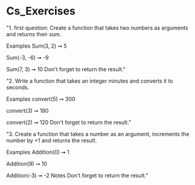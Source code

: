 ﻿# Cs_Exercises
"1. first question:
Create a function that takes two numbers as arguments and returns their sum.

Examples
Sum(3, 2) ➞ 5

Sum(-3, -6) ➞ -9

Sum(7, 3) ➞ 10
Don't forget to return the result."


"2. Write a function that takes an integer minutes and converts it to seconds.

Examples
convert(5) ➞ 300

convert(3) ➞ 180

convert(2) ➞ 120
Don't forget to return the result."

"3. Create a function that takes a number as an argument, increments the number by +1 and returns the result.

Examples
Addition(0) ➞ 1

Addition(9) ➞ 10

Addition(-3) ➞ -2
Notes
Don't forget to return the result."
